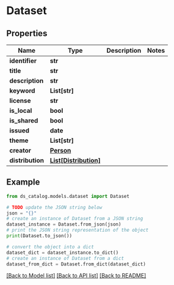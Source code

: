 # Dataset


## Properties

Name | Type | Description | Notes
------------ | ------------- | ------------- | -------------
**identifier** | **str** |  | 
**title** | **str** |  | 
**description** | **str** |  | 
**keyword** | **List[str]** |  | 
**license** | **str** |  | 
**is_local** | **bool** |  | 
**is_shared** | **bool** |  | 
**issued** | **date** |  | 
**theme** | **List[str]** |  | 
**creator** | [**Person**](Person.md) |  | 
**distribution** | [**List[Distribution]**](Distribution.md) |  | 

## Example

```python
from ds_catalog.models.dataset import Dataset

# TODO update the JSON string below
json = "{}"
# create an instance of Dataset from a JSON string
dataset_instance = Dataset.from_json(json)
# print the JSON string representation of the object
print(Dataset.to_json())

# convert the object into a dict
dataset_dict = dataset_instance.to_dict()
# create an instance of Dataset from a dict
dataset_from_dict = Dataset.from_dict(dataset_dict)
```
[[Back to Model list]](../README.md#documentation-for-models) [[Back to API list]](../README.md#documentation-for-api-endpoints) [[Back to README]](../README.md)


